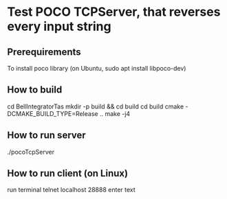 # Test POCO TCPServer, that reverses every input string

## Prerequirements
To install poco library (on Ubuntu, sudo apt install libpoco-dev)

## How to build
cd BellIntegratorTas
mkdir -p build && cd build
cd build
cmake -DCMAKE_BUILD_TYPE=Release ..
make -j4

## How to run server
./pocoTcpServer

## How to run client (on Linux)
run terminal
telnet localhost 28888
enter text


